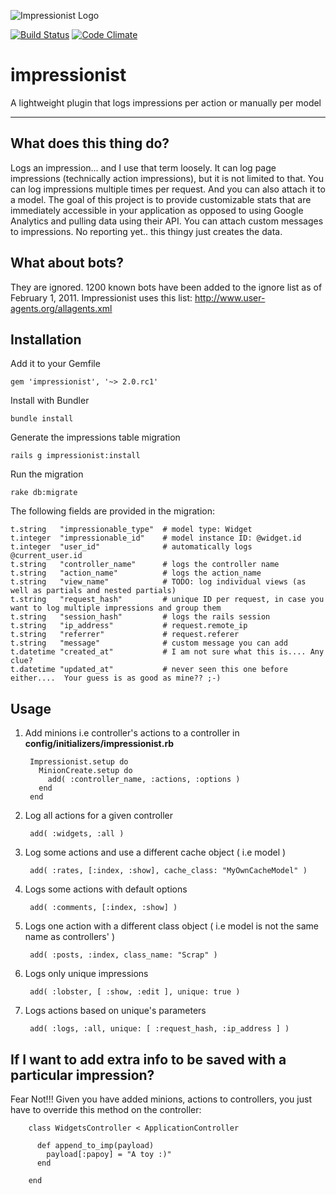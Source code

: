 ![Impressionist Logo](https://github.com/charlotte-ruby/impressionist/raw/master/logo.png)

[![Build Status](https://secure.travis-ci.org/charlotte-ruby/impressionist.png?branch=master)](http://travis-ci.org/charlotte-ruby/impressionist)
[![Code Climate](https://codeclimate.com/github/charlotte-ruby/impressionist.png)](https://codeclimate.com/github/charlotte-ruby/impressionist)

impressionist
=============

A lightweight plugin that logs impressions per action or manually per model

--------------------------------------------------------------------------------

What does this thing do?
------------------------
Logs an impression... and I use that term loosely.  It can log page impressions
(technically action impressions), but it is not limited to that. You can log
impressions multiple times per request.  And you can also attach it to a model.
The goal of this project is to provide customizable stats that are immediately
accessible in your application as opposed to using Google Analytics and pulling
data using their API.  You can attach custom messages to impressions.  No
reporting yet.. this thingy just creates the data.

What about bots?
----------------
They are ignored.  1200 known bots have been added to the ignore list as of
February 1, 2011.  Impressionist uses this list:
http://www.user-agents.org/allagents.xml

Installation
------------
Add it to your Gemfile

    gem 'impressionist', '~> 2.0.rc1'

Install with Bundler

    bundle install

Generate the impressions table migration

    rails g impressionist:install

Run the migration

    rake db:migrate

The following fields are provided in the migration:

    t.string   "impressionable_type"  # model type: Widget
    t.integer  "impressionable_id"    # model instance ID: @widget.id
    t.integer  "user_id"              # automatically logs @current_user.id
    t.string   "controller_name"      # logs the controller name
    t.string   "action_name"          # logs the action_name
    t.string   "view_name"            # TODO: log individual views (as well as partials and nested partials)
    t.string   "request_hash"         # unique ID per request, in case you want to log multiple impressions and group them
    t.string   "session_hash"         # logs the rails session
    t.string   "ip_address"           # request.remote_ip
    t.string   "referrer"             # request.referer
    t.string   "message"              # custom message you can add
    t.datetime "created_at"           # I am not sure what this is.... Any clue?
    t.datetime "updated_at"           # never seen this one before either....  Your guess is as good as mine?? ;-)

Usage
-----

1. Add minions i.e controller's actions to a controller in <b>config/initializers/impressionist.rb</b>

        Impressionist.setup do
          MinionCreate.setup do
            add( :controller_name, :actions, :options )
          end
        end

2. Log all actions for a given controller

        add( :widgets, :all )

3. Log some actions and use a different cache object ( i.e model )

        add( :rates, [:index, :show], cache_class: "MyOwnCacheModel" )

4. Logs some actions with default options

        add( :comments, [:index, :show] )

5. Logs one action with a different class object ( i.e model is not the same name as controllers' )

        add( :posts, :index, class_name: "Scrap" )

6. Logs only unique impressions

        add( :lobster, [ :show, :edit ], unique: true )

7. Logs actions based on unique's parameters

        add( :logs, :all, unique: [ :request_hash, :ip_address ] )

If I want to add extra info to be saved with a particular impression?
--------------------------------------------------------------------

Fear Not!!!
Given you have added minions, actions to controllers, you just have to override this method on the controller:

        class WidgetsController < ApplicationController

          def append_to_imp(payload)
            payload[:papoy] = "A toy :)"
          end

        end
